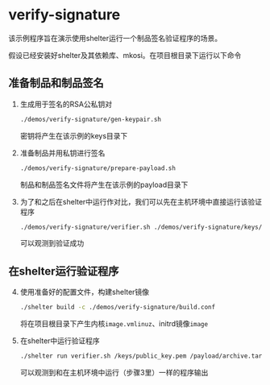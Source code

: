 # verify-signature

该示例程序旨在演示使用shelter运行一个制品签名验证程序的场景。

假设已经安装好shelter及其依赖库、mkosi。在项目根目录下运行以下命令

## 准备制品和制品签名

1. 生成用于签名的RSA公私钥对

    ~~~sh
    ./demos/verify-signature/gen-keypair.sh
    ~~~
    密钥将产生在该示例的keys目录下

2. 准备制品并用私钥进行签名

    ~~~sh
    ./demos/verify-signature/prepare-payload.sh
    ~~~
    制品和制品签名文件将产生在该示例的payload目录下


3. 为了和之后在shelter中运行作对比，我们可以先在主机环境中直接运行该验证程序

    ~~~sh
    ./demos/verify-signature/verifier.sh ./demos/verify-signature/keys/public_key.pem ./demos/verify-signature/payload/archive.tar.gz.sig ./demos/verify-signature/payload/archive.tar.gz
    ~~~

    可以观测到验证成功

## 在shelter运行验证程序

4. 使用准备好的配置文件，构建shelter镜像

    ~~~sh
    ./shelter build -c ./demos/verify-signature/build.conf
    ~~~

    将在项目根目录下产生内核`image.vmlinuz`、initrd镜像`image`

5. 在shelter中运行验证程序

    ~~~sh
    ./shelter run verifier.sh /keys/public_key.pem /payload/archive.tar.gz.sig /payload/archive.tar.gz
    ~~~

    可以观测到和在主机环境中运行（步骤3里）一样的程序输出
